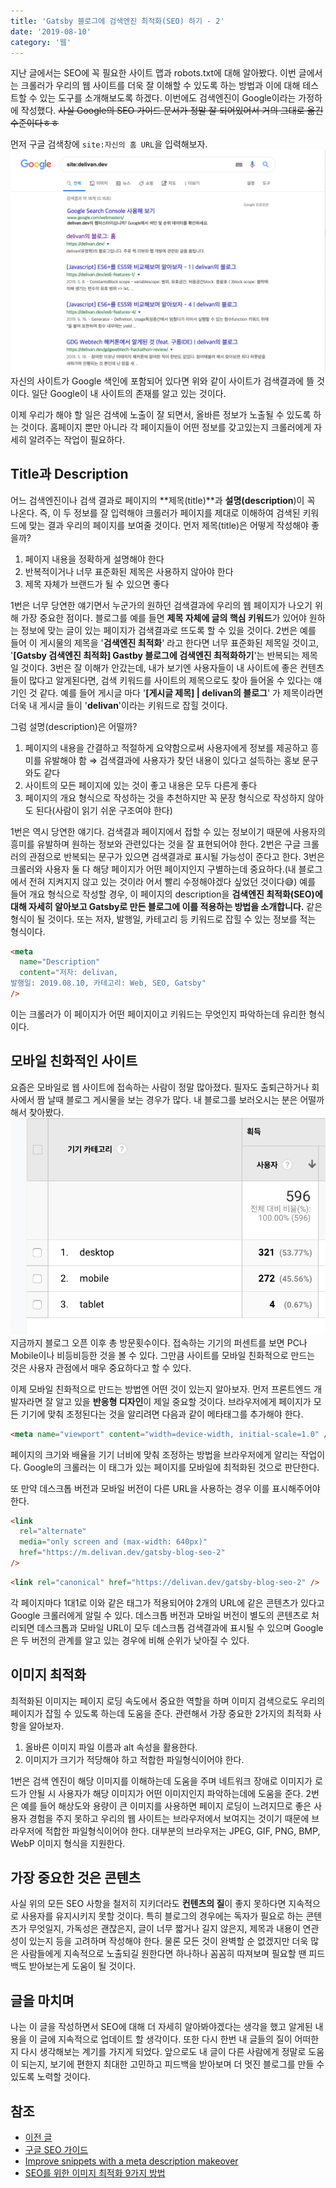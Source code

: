 ```yaml
---
title: 'Gatsby 블로그에 검색엔진 최적화(SEO) 하기 - 2'
date: '2019-08-10'
category: '웹'
---
```


지난 글에서는 SEO에 꼭 필요한 사이트 맵과 robots.txt에 대해 알아봤다. 이번 글에서는 크롤러가 우리의 웹 사이트를 더욱 잘 이해할 수 있도록 하는 방법과 이에 대해 테스트할 수 있는 도구를 소개해보도록 하겠다. 이번에도 검색엔진이 Google이라는 가정하에 작성했다. ~~사실 Google의 SEO 가이드 문서가 정말 잘 되어있어서 거의 그대로 옮긴 수준이다ㅎㅎ~~

먼저 구글 검색창에 `site:자신의 홈 URL`을 입력해보자.
<img src="./gatsby-blog-seo-2_img1.png" alt="구글에 site:delivan.dev 검색한 사진" />
자신의 사이트가 Google 색인에 포함되어 있다면 위와 같이 사이트가 검색결과에 뜰 것이다. 일단 Google이 내 사이트의 존재를 알고 있는 것이다.

이제 우리가 해야 할 일은 검색에 노출이 잘 되면서, 올바른 정보가 노출될 수 있도록 하는 것이다. 홈페이지 뿐만 아니라 각 페이지들이 어떤 정보를 갖고있는지 크롤러에게 자세히 알려주는 작업이 필요하다.

## Title과 Description

어느 검색엔진이나 검색 결과로 페이지의 **제목(title)**과 **설명(description**)이 꼭 나온다. 즉, 이 두 정보를 잘 입력해야 크롤러가 페이지를 제대로 이해하여 검색된 키워드에 맞는 결과 우리의 페이지를 보여줄 것이다. 먼저 제목(title)은 어떻게 작성해야 좋을까?

1. 페이지 내용을 정확하게 설명해야 한다
2. 반복적이거나 너무 표준화된 제목은 사용하지 않아야 한다
3. 제목 자체가 브랜드가 될 수 있으면 좋다

1번은 너무 당연한 얘기면서 누군가의 원하던 검색결과에 우리의 웹 페이지가 나오기 위해 가장 중요한 점이다. 블로그를 예를 들면 **제목 자체에 글의 핵심 키워드**가 있어야 원하는 정보에 맞는 글이 있는 페이지가 검색결과로 뜨도록 할 수 있을 것이다. 2번은 예를 들어 이 게시물의 제목을 '**검색엔진 최적화**' 라고 한다면 너무 표준화된 제목일 것이고, '**[Gatsby 검색엔진 최적화] Gastby 블로그에 검색엔진 최적화하기**'는 반복되는 제목일 것이다. 3번은 잘 이해가 안갔는데, 내가 보기엔 사용자들이 내 사이트에 좋은 컨텐츠들이 많다고 알게된다면, 검색 키워드를 사이트의 제목으로도 찾아 들어올 수 있다는 얘기인 것 같다. 예를 들어 게시글 마다 '**[게시글 제목] | delivan의 블로그**' 가 제목이라면 더욱 내 게시글 들이 '**delivan**'이라는 키워드로 잡힐 것이다.

그럼 설명(description)은 어떨까?

1. 페이지의 내용을 간결하고 적절하게 요약함으로써 사용자에게 정보를 제공하고 흥미를 유발해야 함 ⇒ 검색결과에 사용자가 찾던 내용이 있다고 설득하는 홍보 문구와도 같다
2. 사이트의 모든 페이지에 있는 것이 좋고 내용은 모두 다른게 좋다
3. 페이지의 개요 형식으로 작성하는 것을 추천하지만 꼭 문장 형식으로 작성하지 않아도 된다(사람이 읽기 쉬운 구조여야 한다)

1번은 역시 당연한 얘기다. 검색결과 페이지에서 접할 수 있는 정보이기 때문에 사용자의 흥미를 유발하며 원하는 정보와 관련있다는 것을 잘 표현되어야 한다. 2번은 구글 크롤러의 관점으로 반복되는 문구가 있으면 검색결과로 표시될 가능성이 준다고 한다. 3번은 크롤러와 사용자 둘 다 해당 페이지가 어떤 페이지인지 구별하는데 중요하다.(내 블로그에서 전혀 지켜지지 않고 있는 것이라 어서 빨리 수정해야겠다 싶었던 것이다😅) 예를 들어 개요 형식으로 작성할 경우, 이 페이지의 description을 **검색엔진 최적화(SEO)에 대해 자세히 알아보고 Gatsby로 만든 블로그에 이를 적용하는 방법을 소개합니다.** 같은 형식이 될 것이다. 또는 저자, 발행일, 카테고리 등 키워드로 잡힐 수 있는 정보를 적는 형식이다.

```html
<meta
  name="Description"
  content="저자: delivan, 
발행일: 2019.08.10, 카테고리: Web, SEO, Gatsby"
/>
```

이는 크롤러가 이 페이지가 어떤 페이지이고 키워드는 무엇인지 파악하는데 유리한 형식이다.

## 모바일 친화적인 사이트

요즘은 모바일로 웹 사이트에 접속하는 사람이 정말 많아졌다. 필자도 출퇴근하거나 회사에서 짬 날때 블로그 게시물을 보는 경우가 많다. 내 블로그를 보러오시는 분은 어떨까 해서 찾아봤다.
<img src="./gatsby-blog-seo-2_img2.png" alt="delivan의 블로그 Google Analytics 기기 카테고리 사진" />
지금까지 블로그 오픈 이후 총 방문횟수이다. 접속하는 기기의 퍼센트를 보면 PC나 Mobile이나 비등비등한 것을 볼 수 있다. 그만큼 사이트를 모바일 친화적으로 만드는 것은 사용자 관점에서 매우 중요하다고 할 수 있다.

이제 모바일 친화적으로 만드는 방법엔 어떤 것이 있는지 알아보자. 먼저 프론트엔드 개발자라면 잘 알고 있을 **반응형 디자인**이 제일 중요할 것이다. 브라우저에게 페이지가 모든 기기에 맞춰 조정된다는 것을 알리려면 다음과 같이 메타태그를 추가해야 한다.

```html
<meta name="viewport" content="width=device-width, initial-scale=1.0" />
```

페이지의 크기와 배율을 기기 너비에 맞춰 조정하는 방법을 브라우저에게 알리는 작업이다. Google의 크롤러는 이 태그가 있는 페이지를 모바일에 최적화된 것으로 판단한다.

또 만약 데스크톱 버전과 모바일 버전이 다른 URL을 사용하는 경우 이를 표시해주어야 한다.

```html
<link
  rel="alternate"
  media="only screen and (max-width: 640px)"
  href="https://m.delivan.dev/gatsby-blog-seo-2"
/>
```

```html
<link rel="canonical" href="https://delivan.dev/gatsby-blog-seo-2" />
```

각 페이지마다 1대1로 이와 같은 태그가 적용되어야 2개의 URL에 같은 콘텐츠가 있다고 Google 크롤러에게 알릴 수 있다. 데스크톱 버전과 모바일 버전이 별도의 콘텐츠로 처리되면 데스크톱과 모바일 URL이 모두 데스크톱 검색결과에 표시될 수 있으며 Google은 두 버전의 관계를 알고 있는 경우에 비해 순위가 낮아질 수 있다.

## 이미지 최적화

최적화된 이미지는 페이지 로딩 속도에서 중요한 역할을 하며 이미지 검색으로도 우리의 페이지가 잡힐 수 있도록 하는데 도움을 준다. 관련해서 가장 중요한 2가지의 최적화 사항을 알아보자.

1. 올바른 이미지 파일 이름과 alt 속성을 활용한다.
2. 이미지가 크기가 적당해야 하고 적합한 파일형식이어야 한다.

1번은 검색 엔진이 해당 이미지를 이해하는데 도움을 주며 네트워크 장애로 이미지가 로드가 안될 시 사용자가 해당 이미지가 어떤 이미지인지 파악하는데에 도움을 준다.
2번은 예를 들어 해상도와 용량이 큰 이미지를 사용하면 페이지 로딩이 느려지므로 좋은 사용자 경험을 주지 못하고 우리의 웹 사이트는 브라우저에서 보여지는 것이기 때문에 브라우저에 적합한 파일형식이어야 한다. 대부분의 브라우저는 JPEG, GIF, PNG, BMP, WebP 이미지 형식을 지원한다.

## 가장 중요한 것은 콘텐츠

사실 위의 모든 SEO 사항을 철저히 지키더라도 **컨텐츠의 질**이 좋지 못하다면 지속적으로 사용자를 유지시키지 못할 것이다. 특히 블로그의 경우에는 독자가 필요로 하는 콘텐츠가 무엇일지, 가독성은 괜찮은지, 글이 너무 짧거나 길지 않은지, 제목과 내용이 연관성이 있는지 등을 고려하며 작성해야 한다. 물론 모든 것이 완벽할 순 없겠지만 더욱 많은 사람들에게 지속적으로 노출되길 원한다면 하나하나 꼼꼼히 따져보며 필요할 땐 피드백도 받아보는게 도움이 될 것이다.

## 글을 마치며

나는 이 글을 작성하면서 SEO에 대해 더 자세히 알아봐야겠다는 생각을 했고 알게된 내용을 이 글에 지속적으로 업데이트 할 생각이다. 또한 다시 한번 내 글들의 질이 어떠한지 다시 생각해보는 계기를 가지게 되었다. 앞으로도 내 글이 다른 사람에게 정말로 도움이 되는지, 보기에 편한지 최대한 고민하고 피드백을 받아보며 더 멋진 블로그를 만들 수 있도록 노력할 것이다.

## 참조

- <a href="https://delivan.dev/gatsby-blog-seo-1" target="_blank">이전 글</a>
- <a href="https://support.google.com/webmasters/answer/7451184?hl=ko" target="_blank">구글 SEO 가이드</a>
- <a href="https://webmasters.googleblog.com/2007/09/improve-snippets-with-meta-description.html" target="_blank">Improve snippets with a meta description makeover</a>
- <a href="http://www.openads.co.kr/nTrend/article/5238/SEO%EB%A5%BC-%EC%9C%84%ED%95%9C-%EC%9D%B4%EB%AF%B8%EC%A7%80-%EC%B5%9C%EC%A0%81%ED%99%94-9%EA%B0%80%EC%A7%80-%EB%B0%A9%EB%B2%95" target="_blank">SEO를 위한 이미지 최적화 9가지 방법</a>
